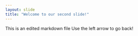 ```yaml
---
layout: slide
title: "Welcome to our second slide!"
---
```

This is an edited markdown file
Use the left arrow to go back!
